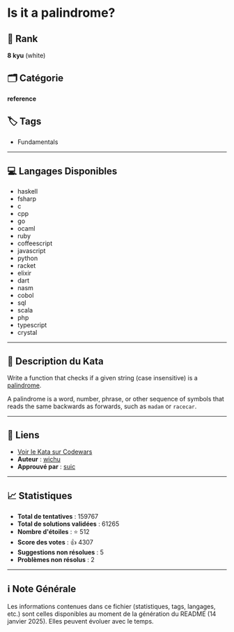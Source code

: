 # Is it a palindrome?

## 🏅 Rank
**8 kyu** (white)

## 🗂️ Catégorie
**reference**

## 🏷️ Tags
- Fundamentals

---

## 💻 Langages Disponibles
- haskell
- fsharp
- c
- cpp
- go
- ocaml
- ruby
- coffeescript
- javascript
- python
- racket
- elixir
- dart
- nasm
- cobol
- sql
- scala
- php
- typescript
- crystal

---

## 📜 Description du Kata

Write a function that checks if a given string (case insensitive) is a [palindrome](https://en.wikipedia.org/wiki/Palindrome). 

A palindrome is a word, number, phrase, or other sequence of symbols that reads the same backwards as forwards, such as `madam` or `racecar`.

---

## 🔗 Liens
- [Voir le Kata sur Codewars](https://www.codewars.com/kata/57a1fd2ce298a731b20006a4)
- **Auteur** : [wichu](https://www.codewars.com/users/wichu)
- **Approuvé par** : [suic](https://www.codewars.com/users/suic)

---

## 📈 Statistiques
- **Total de tentatives** : 159767
- **Total de solutions validées** : 61265
- **Nombre d'étoiles** : ⭐ 512
- **Score des votes** : 👍 4307
- **Suggestions non résolues** : 5
- **Problèmes non résolus** : 2

---

## ℹ️ Note Générale
Les informations contenues dans ce fichier (statistiques, tags, langages, etc.) sont celles disponibles au moment de la génération du README (14 janvier 2025). Elles peuvent évoluer avec le temps.
